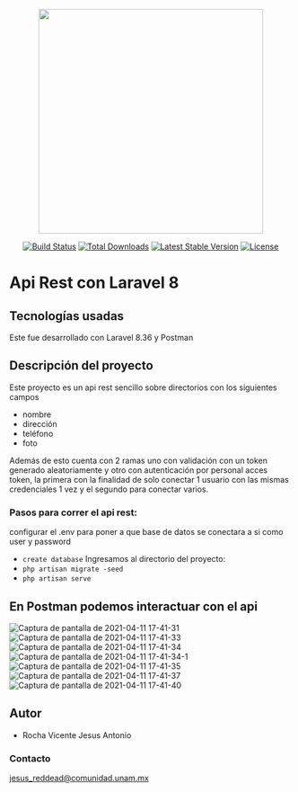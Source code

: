 <p align="center"><a href="https://laravel.com" target="_blank"><img src="https://raw.githubusercontent.com/laravel/art/master/logo-lockup/5%20SVG/2%20CMYK/1%20Full%20Color/laravel-logolockup-cmyk-red.svg" width="400"></a></p>

<p align="center">
<a href="https://travis-ci.org/laravel/framework"><img src="https://travis-ci.org/laravel/framework.svg" alt="Build Status"></a>
<a href="https://packagist.org/packages/laravel/framework"><img src="https://img.shields.io/packagist/dt/laravel/framework" alt="Total Downloads"></a>
<a href="https://packagist.org/packages/laravel/framework"><img src="https://img.shields.io/packagist/v/laravel/framework" alt="Latest Stable Version"></a>
<a href="https://packagist.org/packages/laravel/framework"><img src="https://img.shields.io/packagist/l/laravel/framework" alt="License"></a>
</p>

# Api Rest con Laravel 8
## Tecnologías usadas
Este fue desarrollado con Laravel 8.36 y Postman
## Descripción del proyecto
Este proyecto es un api rest sencillo sobre directorios con los siguientes campos
 - nombre
 - dirección
 - teléfono
 - foto

Además de esto cuenta con 2 ramas uno con validación con un token generado aleatoriamente y otro con autenticación por personal acces token, la primera con la finalidad de solo conectar 1 usuario con las mismas credenciales 1 vez y el segundo para conectar varios.
### Pasos para correr el api rest:
configurar el .env para poner a que base de datos se conectara a si como user y password
 - `create database`
Ingresamos al directorio del proyecto:
 - `php artisan migrate -seed`
 - `php artisan serve`
## En Postman podemos interactuar con el api
![Captura de pantalla de 2021-04-11 17-41-31](https://user-images.githubusercontent.com/22924166/114323968-5772cc80-9aed-11eb-85e9-52134802c593.png)
![Captura de pantalla de 2021-04-11 17-41-33](https://user-images.githubusercontent.com/22924166/114323970-58a3f980-9aed-11eb-8054-401b05217365.png)
![Captura de pantalla de 2021-04-11 17-41-34](https://user-images.githubusercontent.com/22924166/114323972-59d52680-9aed-11eb-8722-314f839d6c04.png)
![Captura de pantalla de 2021-04-11 17-41-34-1](https://user-images.githubusercontent.com/22924166/114323974-5a6dbd00-9aed-11eb-803e-841a6a24fe18.png)
![Captura de pantalla de 2021-04-11 17-41-35](https://user-images.githubusercontent.com/22924166/114323975-5b065380-9aed-11eb-8729-ef4d0cca65bf.png)
![Captura de pantalla de 2021-04-11 17-41-37](https://user-images.githubusercontent.com/22924166/114323977-5c378080-9aed-11eb-966b-40787909bc29.png)
![Captura de pantalla de 2021-04-11 17-41-40](https://user-images.githubusercontent.com/22924166/114323979-5d68ad80-9aed-11eb-8c2d-787b5f60f580.png)
## Autor
* Rocha Vicente Jesus Antonio
### Contacto
jesus_reddead@comunidad.unam.mx
